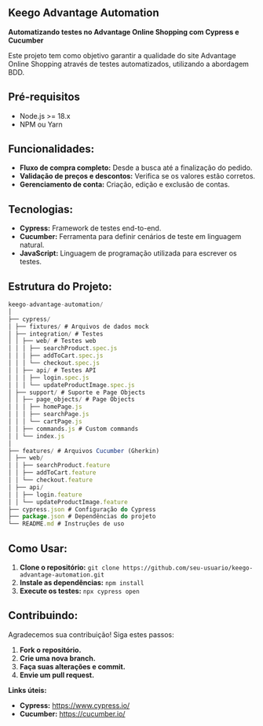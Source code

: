 ## Keego Advantage Automation

**Automatizando testes no Advantage Online Shopping com Cypress e Cucumber**

Este projeto tem como objetivo garantir a qualidade do site Advantage Online Shopping através de testes automatizados, utilizando a abordagem BDD.

## Pré-requisitos

- Node.js >= 18.x
- NPM ou Yarn

## Funcionalidades:

* **Fluxo de compra completo:** Desde a busca até a finalização do pedido.
* **Validação de preços e descontos:** Verifica se os valores estão corretos.
* **Gerenciamento de conta:** Criação, edição e exclusão de contas.

## Tecnologias:

* **Cypress:** Framework de testes end-to-end.
* **Cucumber:** Ferramenta para definir cenários de teste em linguagem natural.
* **JavaScript:** Linguagem de programação utilizada para escrever os testes.

## Estrutura do Projeto:

```javascript
keego-advantage-automation/
│
├── cypress/
│ ├── fixtures/ # Arquivos de dados mock
│ ├── integration/ # Testes
│ │ ├── web/ # Testes web
│ │ │ ├── searchProduct.spec.js
│ │ │ ├── addToCart.spec.js
│ │ │ └── checkout.spec.js
│ │ ├── api/ # Testes API
│ │ │ ├── login.spec.js
│ │ │ └── updateProductImage.spec.js
│ ├── support/ # Suporte e Page Objects
│ │ ├── page_objects/ # Page Objects
│ │ │ ├── homePage.js
│ │ │ ├── searchPage.js
│ │ │ └── cartPage.js
│ │ ├── commands.js # Custom commands
│ │ └── index.js
│
├── features/ # Arquivos Cucumber (Gherkin)
│ ├── web/
│ │ ├── searchProduct.feature
│ │ ├── addToCart.feature
│ │ └── checkout.feature
│ ├── api/
│ │ ├── login.feature
│ │ └── updateProductImage.feature
├── cypress.json # Configuração do Cypress
├── package.json # Dependências do projeto
└── README.md # Instruções de uso
```


## Como Usar:
1. **Clone o repositório:** `git clone https://github.com/seu-usuario/keego-advantage-automation.git`
2. **Instale as dependências:** `npm install`
3. **Execute os testes:** `npx cypress open`

## Contribuindo:
Agradecemos sua contribuição! Siga estes passos:

1. **Fork o repositório.**
2. **Crie uma nova branch.**
3. **Faça suas alterações e commit.**
4. **Envie um pull request.**


**Links úteis:**

* **Cypress:** https://www.cypress.io/
* **Cucumber:** https://cucumber.io/



